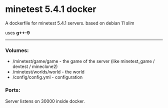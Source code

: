 # minetest 5.4.1 docker

A dockerfile for minetest 5.4.1 servers.
based on debian 11 slim

uses **g++-9**

---

### Volumes:

- /minetest/game/game - the game of the server (like minetest_game / devtest / mineclone2)
- /minetest/worlds/world - the world
- /config/config.yml - configuration

### Ports:

Server listens on 30000 inside docker.
